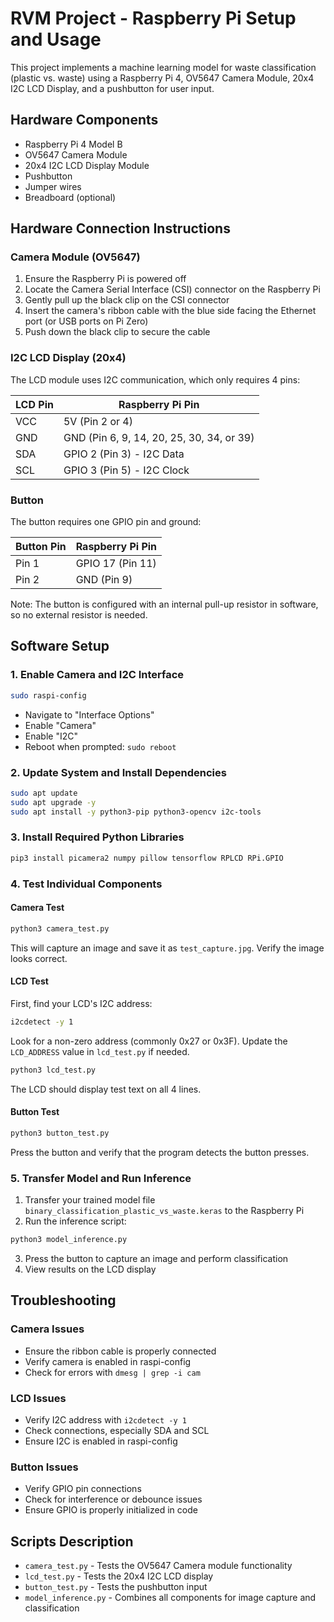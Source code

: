 # RVM Project - Raspberry Pi Setup and Usage

This project implements a machine learning model for waste classification (plastic vs. waste) using a Raspberry Pi 4, OV5647 Camera Module, 20x4 I2C LCD Display, and a pushbutton for user input.

## Hardware Components

- Raspberry Pi 4 Model B
- OV5647 Camera Module
- 20x4 I2C LCD Display Module
- Pushbutton
- Jumper wires
- Breadboard (optional)

## Hardware Connection Instructions

### Camera Module (OV5647)

1. Ensure the Raspberry Pi is powered off
2. Locate the Camera Serial Interface (CSI) connector on the Raspberry Pi
3. Gently pull up the black clip on the CSI connector
4. Insert the camera's ribbon cable with the blue side facing the Ethernet port (or USB ports on Pi Zero)
5. Push down the black clip to secure the cable

### I2C LCD Display (20x4)

The LCD module uses I2C communication, which only requires 4 pins:

| LCD Pin | Raspberry Pi Pin |
|---------|------------------|
| VCC     | 5V (Pin 2 or 4)  |
| GND     | GND (Pin 6, 9, 14, 20, 25, 30, 34, or 39) |
| SDA     | GPIO 2 (Pin 3) - I2C Data  |
| SCL     | GPIO 3 (Pin 5) - I2C Clock |

### Button

The button requires one GPIO pin and ground:

| Button Pin | Raspberry Pi Pin |
|------------|------------------|
| Pin 1      | GPIO 17 (Pin 11) |
| Pin 2      | GND (Pin 9)      |

Note: The button is configured with an internal pull-up resistor in software, so no external resistor is needed.

## Software Setup

### 1. Enable Camera and I2C Interface

```bash
sudo raspi-config
```

- Navigate to "Interface Options"
- Enable "Camera"
- Enable "I2C"
- Reboot when prompted: `sudo reboot`

### 2. Update System and Install Dependencies

```bash
sudo apt update
sudo apt upgrade -y
sudo apt install -y python3-pip python3-opencv i2c-tools
```

### 3. Install Required Python Libraries

```bash
pip3 install picamera2 numpy pillow tensorflow RPLCD RPi.GPIO
```

### 4. Test Individual Components

#### Camera Test

```bash
python3 camera_test.py
```

This will capture an image and save it as `test_capture.jpg`. Verify the image looks correct.

#### LCD Test

First, find your LCD's I2C address:

```bash
i2cdetect -y 1
```

Look for a non-zero address (commonly 0x27 or 0x3F). Update the `LCD_ADDRESS` value in `lcd_test.py` if needed.

```bash
python3 lcd_test.py
```

The LCD should display test text on all 4 lines.

#### Button Test

```bash
python3 button_test.py
```

Press the button and verify that the program detects the button presses.

### 5. Transfer Model and Run Inference

1. Transfer your trained model file `binary_classification_plastic_vs_waste.keras` to the Raspberry Pi
2. Run the inference script:

```bash
python3 model_inference.py
```

3. Press the button to capture an image and perform classification
4. View results on the LCD display

## Troubleshooting

### Camera Issues
- Ensure the ribbon cable is properly connected
- Verify camera is enabled in raspi-config
- Check for errors with `dmesg | grep -i cam`

### LCD Issues
- Verify I2C address with `i2cdetect -y 1`
- Check connections, especially SDA and SCL
- Ensure I2C is enabled in raspi-config

### Button Issues
- Verify GPIO pin connections
- Check for interference or debounce issues
- Ensure GPIO is properly initialized in code

## Scripts Description

- `camera_test.py` - Tests the OV5647 Camera module functionality
- `lcd_test.py` - Tests the 20x4 I2C LCD display
- `button_test.py` - Tests the pushbutton input
- `model_inference.py` - Combines all components for image capture and classification 